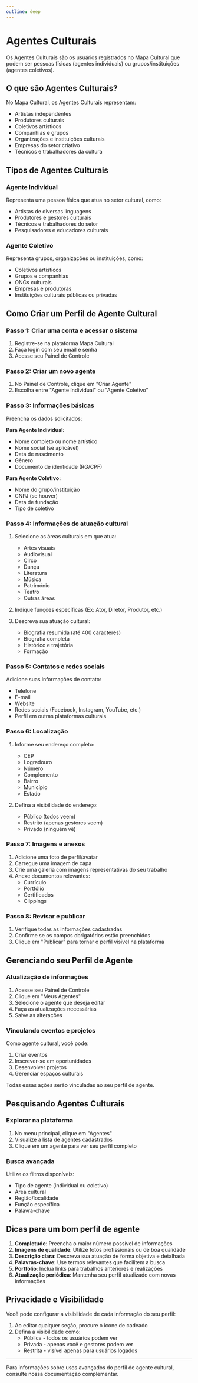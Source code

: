 ```yaml
---
outline: deep
---
```


# Agentes Culturais

Os Agentes Culturais são os usuários registrados no Mapa Cultural que podem ser pessoas físicas (agentes individuais) ou grupos/instituições (agentes coletivos).

## O que são Agentes Culturais?

No Mapa Cultural, os Agentes Culturais representam:
- Artistas independentes
- Produtores culturais
- Coletivos artísticos
- Companhias e grupos
- Organizações e instituições culturais
- Empresas do setor criativo
- Técnicos e trabalhadores da cultura

## Tipos de Agentes Culturais

### Agente Individual

Representa uma pessoa física que atua no setor cultural, como:
- Artistas de diversas linguagens
- Produtores e gestores culturais
- Técnicos e trabalhadores do setor
- Pesquisadores e educadores culturais

### Agente Coletivo

Representa grupos, organizações ou instituições, como:
- Coletivos artísticos
- Grupos e companhias
- ONGs culturais
- Empresas e produtoras
- Instituições culturais públicas ou privadas

## Como Criar um Perfil de Agente Cultural

### Passo 1: Criar uma conta e acessar o sistema

1. Registre-se na plataforma Mapa Cultural
2. Faça login com seu email e senha
3. Acesse seu Painel de Controle

### Passo 2: Criar um novo agente

1. No Painel de Controle, clique em "Criar Agente"
2. Escolha entre "Agente Individual" ou "Agente Coletivo"

### Passo 3: Informações básicas

Preencha os dados solicitados:

**Para Agente Individual:**
- Nome completo ou nome artístico
- Nome social (se aplicável)
- Data de nascimento
- Gênero
- Documento de identidade (RG/CPF)

**Para Agente Coletivo:**
- Nome do grupo/instituição
- CNPJ (se houver)
- Data de fundação
- Tipo de coletivo

### Passo 4: Informações de atuação cultural

1. Selecione as áreas culturais em que atua:
   - Artes visuais
   - Audiovisual
   - Circo
   - Dança
   - Literatura
   - Música
   - Património
   - Teatro
   - Outras áreas

2. Indique funções específicas (Ex: Ator, Diretor, Produtor, etc.)

3. Descreva sua atuação cultural:
   - Biografia resumida (até 400 caracteres)
   - Biografia completa
   - Histórico e trajetória
   - Formação

### Passo 5: Contatos e redes sociais

Adicione suas informações de contato:
- Telefone
- E-mail
- Website
- Redes sociais (Facebook, Instagram, YouTube, etc.)
- Perfil em outras plataformas culturais

### Passo 6: Localização

1. Informe seu endereço completo:
   - CEP
   - Logradouro
   - Número
   - Complemento
   - Bairro
   - Município
   - Estado

2. Defina a visibilidade do endereço:
   - Público (todos veem)
   - Restrito (apenas gestores veem)
   - Privado (ninguém vê)

### Passo 7: Imagens e anexos

1. Adicione uma foto de perfil/avatar
2. Carregue uma imagem de capa
3. Crie uma galeria com imagens representativas do seu trabalho
4. Anexe documentos relevantes:
   - Currículo
   - Portfólio
   - Certificados
   - Clippings

### Passo 8: Revisar e publicar

1. Verifique todas as informações cadastradas
2. Confirme se os campos obrigatórios estão preenchidos
3. Clique em "Publicar" para tornar o perfil visível na plataforma

## Gerenciando seu Perfil de Agente

### Atualização de informações

1. Acesse seu Painel de Controle
2. Clique em "Meus Agentes"
3. Selecione o agente que deseja editar
4. Faça as atualizações necessárias
5. Salve as alterações

### Vinculando eventos e projetos

Como agente cultural, você pode:
1. Criar eventos
2. Inscrever-se em oportunidades
3. Desenvolver projetos
4. Gerenciar espaços culturais

Todas essas ações serão vinculadas ao seu perfil de agente.

## Pesquisando Agentes Culturais

### Explorar na plataforma

1. No menu principal, clique em "Agentes"
2. Visualize a lista de agentes cadastrados
3. Clique em um agente para ver seu perfil completo

### Busca avançada

Utilize os filtros disponíveis:
- Tipo de agente (individual ou coletivo)
- Área cultural
- Região/localidade
- Função específica
- Palavra-chave

## Dicas para um bom perfil de agente

1. **Completude**: Preencha o maior número possível de informações
2. **Imagens de qualidade**: Utilize fotos profissionais ou de boa qualidade
3. **Descrição clara**: Descreva sua atuação de forma objetiva e detalhada
4. **Palavras-chave**: Use termos relevantes que facilitem a busca
5. **Portfólio**: Inclua links para trabalhos anteriores e realizações
6. **Atualização periódica**: Mantenha seu perfil atualizado com novas informações

## Privacidade e Visibilidade

Você pode configurar a visibilidade de cada informação do seu perfil:

1. Ao editar qualquer seção, procure o ícone de cadeado
2. Defina a visibilidade como:
   - Pública - todos os usuários podem ver
   - Privada - apenas você e gestores podem ver
   - Restrita - visível apenas para usuários logados

---

Para informações sobre usos avançados do perfil de agente cultural, consulte nossa documentação complementar.
